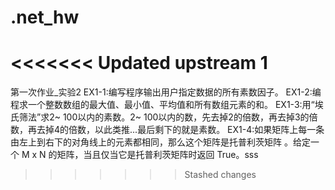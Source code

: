 # .net_hw
<<<<<<< Updated upstream
1
=======
第一次作业_实验2
EX1-1:编写程序输出用户指定数据的所有素数因子。
EX1-2:编程求一个整数数组的最大值、最小值、平均值和所有数组元素的和。
EX1-3:用“埃氏筛法”求2~ 100以内的素数。2~ 100以内的数，先去掉2的倍数，再去掉3的倍数，再去掉4的倍数，以此类推...最后剩下的就是素数。
EX1-4:如果矩阵上每一条由左上到右下的对角线上的元素都相同，那么这个矩阵是托普利茨矩阵 。给定一个 M x N 的矩阵，当且仅当它是托普利茨矩阵时返回 True。sss
>>>>>>> Stashed changes
